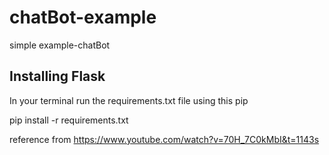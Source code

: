 # chatBot-example
simple example-chatBot

## Installing Flask
In your terminal run the requirements.txt file using this pip

pip install -r requirements.txt

reference from https://www.youtube.com/watch?v=70H_7C0kMbI&t=1143s
